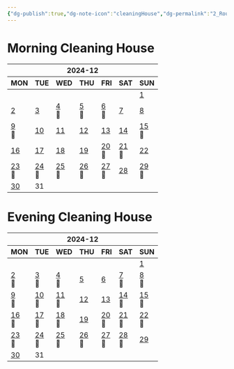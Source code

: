 ```yaml
---
{"dg-publish":true,"dg-note-icon":"cleaningHouse","dg-permalink":"2_Routine/3_Monthly/Overview/cleaningHouse","tags":["monthly","cleaningHouse","overview"],"permalink":"/2_Routine/3_Monthly/Overview/cleaningHouse/","dgPassFrontmatter":true,"noteIcon":"cleaningHouse"}
---
```


# Morning Cleaning House
<table class="habitt" style="width: 100%;"><thead><tr><th class="habitt-head" colspan="7">2024-12</th></tr><tr><th class="habitt-th habitt-th-0">MON</th><th class="habitt-th habitt-th-1">TUE</th><th class="habitt-th habitt-th-2">WED</th><th class="habitt-th habitt-th-3">THU</th><th class="habitt-th habitt-th-4">FRI</th><th class="habitt-th habitt-th-5">SAT</th><th class="habitt-th habitt-th-6">SUN</th></tr></thead><tbody><tr><td class="habitt-td habitt-td--disabled "><div class="habitt-c"><div class="habitt-date"></div><div class="habitt-dots"></div></div></td><td class="habitt-td habitt-td--disabled "><div class="habitt-c"><div class="habitt-date"></div><div class="habitt-dots"></div></div></td><td class="habitt-td habitt-td--disabled "><div class="habitt-c"><div class="habitt-date"></div><div class="habitt-dots"></div></div></td><td class="habitt-td habitt-td--disabled "><div class="habitt-c"><div class="habitt-date"></div><div class="habitt-dots"></div></div></td><td class="habitt-td habitt-td--disabled "><div class="habitt-c"><div class="habitt-date"></div><div class="habitt-dots"></div></div></td><td class="habitt-td habitt-td--disabled "><div class="habitt-c"><div class="habitt-date"></div><div class="habitt-dots"></div></div></td><td class="habitt-td habitt-td--1 habitt-td--checked"><div class="habitt-c"><div class="habitt-date"><a class="internal-link" data-href="2_Routine/1_Daily/Chores/2024-12-01" target="_blank" rel="noopener" href="2_Routine/1_Daily/Chores/2024-12-01">1</a></div><div class="habitt-dots"><div class="habit-content"></div></div></div></td></tr><tr><td class="habitt-td habitt-td--2 habitt-td--checked"><div class="habitt-c"><div class="habitt-date"><a class="internal-link" data-href="2_Routine/1_Daily/Chores/2024-12-02" target="_blank" rel="noopener" href="2_Routine/1_Daily/Chores/2024-12-02">2</a></div><div class="habitt-dots"><div class="habit-content"></div></div></div></td><td class="habitt-td habitt-td--3 habitt-td--checked"><div class="habitt-c"><div class="habitt-date"><a class="internal-link" data-href="2_Routine/1_Daily/Chores/2024-12-03" target="_blank" rel="noopener" href="2_Routine/1_Daily/Chores/2024-12-03">3</a></div><div class="habitt-dots"><div class="habit-content"></div></div></div></td><td class="habitt-td habitt-td--4 habitt-td--checked"><div class="habitt-c"><div class="habitt-date"><a class="internal-link" data-href="2_Routine/1_Daily/Chores/2024-12-04" target="_blank" rel="noopener" href="2_Routine/1_Daily/Chores/2024-12-04">4</a></div><div class="habitt-dots"><div class="habit-content">🧹
</div></div></div></td><td class="habitt-td habitt-td--5 habitt-td--checked"><div class="habitt-c"><div class="habitt-date"><a class="internal-link" data-href="2_Routine/1_Daily/Chores/2024-12-05" target="_blank" rel="noopener" href="2_Routine/1_Daily/Chores/2024-12-05">5</a></div><div class="habitt-dots"><div class="habit-content">🧹
</div></div></div></td><td class="habitt-td habitt-td--6 habitt-td--checked"><div class="habitt-c"><div class="habitt-date"><a class="internal-link" data-href="2_Routine/1_Daily/Chores/2024-12-06" target="_blank" rel="noopener" href="2_Routine/1_Daily/Chores/2024-12-06">6</a></div><div class="habitt-dots"><div class="habit-content">🧹
</div></div></div></td><td class="habitt-td habitt-td--7 habitt-td--checked"><div class="habitt-c"><div class="habitt-date"><a class="internal-link" data-href="2_Routine/1_Daily/Chores/2024-12-07" target="_blank" rel="noopener" href="2_Routine/1_Daily/Chores/2024-12-07">7</a></div><div class="habitt-dots"><div class="habit-content"></div></div></div></td><td class="habitt-td habitt-td--8 habitt-td--checked"><div class="habitt-c"><div class="habitt-date"><a class="internal-link" data-href="2_Routine/1_Daily/Chores/2024-12-08" target="_blank" rel="noopener" href="2_Routine/1_Daily/Chores/2024-12-08">8</a></div><div class="habitt-dots"><div class="habit-content"></div></div></div></td></tr><tr><td class="habitt-td habitt-td--9 habitt-td--checked"><div class="habitt-c"><div class="habitt-date"><a class="internal-link" data-href="2_Routine/1_Daily/Chores/2024-12-09" target="_blank" rel="noopener" href="2_Routine/1_Daily/Chores/2024-12-09">9</a></div><div class="habitt-dots"><div class="habit-content">🧹
</div></div></div></td><td class="habitt-td habitt-td--10 habitt-td--checked"><div class="habitt-c"><div class="habitt-date"><a class="internal-link" data-href="2_Routine/1_Daily/Chores/2024-12-10" target="_blank" rel="noopener" href="2_Routine/1_Daily/Chores/2024-12-10">10</a></div><div class="habitt-dots"><div class="habit-content"></div></div></div></td><td class="habitt-td habitt-td--11 habitt-td--checked"><div class="habitt-c"><div class="habitt-date"><a class="internal-link" data-href="2_Routine/1_Daily/Chores/2024-12-11" target="_blank" rel="noopener" href="2_Routine/1_Daily/Chores/2024-12-11">11</a></div><div class="habitt-dots"><div class="habit-content"></div></div></div></td><td class="habitt-td habitt-td--12 habitt-td--checked"><div class="habitt-c"><div class="habitt-date"><a class="internal-link" data-href="2_Routine/1_Daily/Chores/2024-12-12" target="_blank" rel="noopener" href="2_Routine/1_Daily/Chores/2024-12-12">12</a></div><div class="habitt-dots"><div class="habit-content"></div></div></div></td><td class="habitt-td habitt-td--13 habitt-td--checked"><div class="habitt-c"><div class="habitt-date"><a class="internal-link" data-href="2_Routine/1_Daily/Chores/2024-12-13" target="_blank" rel="noopener" href="2_Routine/1_Daily/Chores/2024-12-13">13</a></div><div class="habitt-dots"><div class="habit-content"></div></div></div></td><td class="habitt-td habitt-td--14 habitt-td--checked"><div class="habitt-c"><div class="habitt-date"><a class="internal-link" data-href="2_Routine/1_Daily/Chores/2024-12-14" target="_blank" rel="noopener" href="2_Routine/1_Daily/Chores/2024-12-14">14</a></div><div class="habitt-dots"><div class="habit-content"></div></div></div></td><td class="habitt-td habitt-td--15 habitt-td--checked"><div class="habitt-c"><div class="habitt-date"><a class="internal-link" data-href="2_Routine/1_Daily/Chores/2024-12-15" target="_blank" rel="noopener" href="2_Routine/1_Daily/Chores/2024-12-15">15</a></div><div class="habitt-dots"><div class="habit-content">🧹
</div></div></div></td></tr><tr><td class="habitt-td habitt-td--16 habitt-td--checked"><div class="habitt-c"><div class="habitt-date"><a class="internal-link" data-href="2_Routine/1_Daily/Chores/2024-12-16" target="_blank" rel="noopener" href="2_Routine/1_Daily/Chores/2024-12-16">16</a></div><div class="habitt-dots"><div class="habit-content"></div></div></div></td><td class="habitt-td habitt-td--17 habitt-td--checked"><div class="habitt-c"><div class="habitt-date"><a class="internal-link" data-href="2_Routine/1_Daily/Chores/2024-12-17" target="_blank" rel="noopener" href="2_Routine/1_Daily/Chores/2024-12-17">17</a></div><div class="habitt-dots"><div class="habit-content"></div></div></div></td><td class="habitt-td habitt-td--18 habitt-td--checked"><div class="habitt-c"><div class="habitt-date"><a class="internal-link" data-href="2_Routine/1_Daily/Chores/2024-12-18" target="_blank" rel="noopener" href="2_Routine/1_Daily/Chores/2024-12-18">18</a></div><div class="habitt-dots"><div class="habit-content"></div></div></div></td><td class="habitt-td habitt-td--19 habitt-td--checked"><div class="habitt-c"><div class="habitt-date"><a class="internal-link" data-href="2_Routine/1_Daily/Chores/2024-12-19" target="_blank" rel="noopener" href="2_Routine/1_Daily/Chores/2024-12-19">19</a></div><div class="habitt-dots"><div class="habit-content"></div></div></div></td><td class="habitt-td habitt-td--20 habitt-td--checked"><div class="habitt-c"><div class="habitt-date"><a class="internal-link" data-href="2_Routine/1_Daily/Chores/2024-12-20" target="_blank" rel="noopener" href="2_Routine/1_Daily/Chores/2024-12-20">20</a></div><div class="habitt-dots"><div class="habit-content">🧹
</div></div></div></td><td class="habitt-td habitt-td--21 habitt-td--checked"><div class="habitt-c"><div class="habitt-date"><a class="internal-link" data-href="2_Routine/1_Daily/Chores/2024-12-21" target="_blank" rel="noopener" href="2_Routine/1_Daily/Chores/2024-12-21">21</a></div><div class="habitt-dots"><div class="habit-content">🧹
</div></div></div></td><td class="habitt-td habitt-td--22 habitt-td--checked"><div class="habitt-c"><div class="habitt-date"><a class="internal-link" data-href="2_Routine/1_Daily/Chores/2024-12-22" target="_blank" rel="noopener" href="2_Routine/1_Daily/Chores/2024-12-22">22</a></div><div class="habitt-dots"><div class="habit-content"></div></div></div></td></tr><tr><td class="habitt-td habitt-td--23 habitt-td--checked"><div class="habitt-c"><div class="habitt-date"><a class="internal-link" data-href="2_Routine/1_Daily/Chores/2024-12-23" target="_blank" rel="noopener" href="2_Routine/1_Daily/Chores/2024-12-23">23</a></div><div class="habitt-dots"><div class="habit-content">🧹
</div></div></div></td><td class="habitt-td habitt-td--24 habitt-td--checked"><div class="habitt-c"><div class="habitt-date"><a class="internal-link" data-href="2_Routine/1_Daily/Chores/2024-12-24" target="_blank" rel="noopener" href="2_Routine/1_Daily/Chores/2024-12-24">24</a></div><div class="habitt-dots"><div class="habit-content">🧹
</div></div></div></td><td class="habitt-td habitt-td--25 habitt-td--checked"><div class="habitt-c"><div class="habitt-date"><a class="internal-link" data-href="2_Routine/1_Daily/Chores/2024-12-25" target="_blank" rel="noopener" href="2_Routine/1_Daily/Chores/2024-12-25">25</a></div><div class="habitt-dots"><div class="habit-content">🧹
</div></div></div></td><td class="habitt-td habitt-td--26 habitt-td--checked"><div class="habitt-c"><div class="habitt-date"><a class="internal-link" data-href="2_Routine/1_Daily/Chores/2024-12-26" target="_blank" rel="noopener" href="2_Routine/1_Daily/Chores/2024-12-26">26</a></div><div class="habitt-dots"><div class="habit-content">🧹
</div></div></div></td><td class="habitt-td habitt-td--27 habitt-td--checked"><div class="habitt-c"><div class="habitt-date"><a class="internal-link" data-href="2_Routine/1_Daily/Chores/2024-12-27" target="_blank" rel="noopener" href="2_Routine/1_Daily/Chores/2024-12-27">27</a></div><div class="habitt-dots"><div class="habit-content">🧹
</div></div></div></td><td class="habitt-td habitt-td--28 habitt-td--checked"><div class="habitt-c"><div class="habitt-date"><a class="internal-link" data-href="2_Routine/1_Daily/Chores/2024-12-28" target="_blank" rel="noopener" href="2_Routine/1_Daily/Chores/2024-12-28">28</a></div><div class="habitt-dots"><div class="habit-content"></div></div></div></td><td class="habitt-td habitt-td--29 habitt-td--checked"><div class="habitt-c"><div class="habitt-date"><a class="internal-link" data-href="2_Routine/1_Daily/Chores/2024-12-29.md" target="_blank" rel="noopener" href="2_Routine/1_Daily/Chores/2024-12-29.md">29</a></div><div class="habitt-dots"><div class="habit-content">🧹
</div></div></div></td></tr><tr><td class="habitt-td habitt-td--30 habitt-td--checked"><div class="habitt-c"><div class="habitt-date"><a class="internal-link" data-href="2_Routine/1_Daily/Chores/2024-12-30" target="_blank" rel="noopener" href="2_Routine/1_Daily/Chores/2024-12-30">30</a></div><div class="habitt-dots"><div class="habit-content"></div></div></div></td><td class="habitt-td habitt-td--31 "><div class="habitt-c"><div class="habitt-date">31</div><div class="habitt-dots"></div></div></td><td class="habitt-td habitt-td--disabled "><div class="habitt-c"><div class="habitt-date"></div><div class="habitt-dots"></div></div></td><td class="habitt-td habitt-td--disabled "><div class="habitt-c"><div class="habitt-date"></div><div class="habitt-dots"></div></div></td><td class="habitt-td habitt-td--disabled "><div class="habitt-c"><div class="habitt-date"></div><div class="habitt-dots"></div></div></td><td class="habitt-td habitt-td--disabled "><div class="habitt-c"><div class="habitt-date"></div><div class="habitt-dots"></div></div></td><td class="habitt-td habitt-td--disabled "><div class="habitt-c"><div class="habitt-date"></div><div class="habitt-dots"></div></div></td></tr></tbody></table>


# Evening Cleaning House
<table class="habitt" style="width: 100%;"><thead><tr><th class="habitt-head" colspan="7">2024-12</th></tr><tr><th class="habitt-th habitt-th-0">MON</th><th class="habitt-th habitt-th-1">TUE</th><th class="habitt-th habitt-th-2">WED</th><th class="habitt-th habitt-th-3">THU</th><th class="habitt-th habitt-th-4">FRI</th><th class="habitt-th habitt-th-5">SAT</th><th class="habitt-th habitt-th-6">SUN</th></tr></thead><tbody><tr><td class="habitt-td habitt-td--disabled "><div class="habitt-c"><div class="habitt-date"></div><div class="habitt-dots"></div></div></td><td class="habitt-td habitt-td--disabled "><div class="habitt-c"><div class="habitt-date"></div><div class="habitt-dots"></div></div></td><td class="habitt-td habitt-td--disabled "><div class="habitt-c"><div class="habitt-date"></div><div class="habitt-dots"></div></div></td><td class="habitt-td habitt-td--disabled "><div class="habitt-c"><div class="habitt-date"></div><div class="habitt-dots"></div></div></td><td class="habitt-td habitt-td--disabled "><div class="habitt-c"><div class="habitt-date"></div><div class="habitt-dots"></div></div></td><td class="habitt-td habitt-td--disabled "><div class="habitt-c"><div class="habitt-date"></div><div class="habitt-dots"></div></div></td><td class="habitt-td habitt-td--1 habitt-td--checked"><div class="habitt-c"><div class="habitt-date"><a class="internal-link" data-href="2_Routine/1_Daily/Chores/2024-12-01" target="_blank" rel="noopener" href="2_Routine/1_Daily/Chores/2024-12-01">1</a></div><div class="habitt-dots"><div class="habit-content"></div></div></div></td></tr><tr><td class="habitt-td habitt-td--2 habitt-td--checked"><div class="habitt-c"><div class="habitt-date"><a class="internal-link" data-href="2_Routine/1_Daily/Chores/2024-12-02" target="_blank" rel="noopener" href="2_Routine/1_Daily/Chores/2024-12-02">2</a></div><div class="habitt-dots"><div class="habit-content">🧹
</div></div></div></td><td class="habitt-td habitt-td--3 habitt-td--checked"><div class="habitt-c"><div class="habitt-date"><a class="internal-link" data-href="2_Routine/1_Daily/Chores/2024-12-03" target="_blank" rel="noopener" href="2_Routine/1_Daily/Chores/2024-12-03">3</a></div><div class="habitt-dots"><div class="habit-content">🧹
</div></div></div></td><td class="habitt-td habitt-td--4 habitt-td--checked"><div class="habitt-c"><div class="habitt-date"><a class="internal-link" data-href="2_Routine/1_Daily/Chores/2024-12-04" target="_blank" rel="noopener" href="2_Routine/1_Daily/Chores/2024-12-04">4</a></div><div class="habitt-dots"><div class="habit-content">🧹
</div></div></div></td><td class="habitt-td habitt-td--5 habitt-td--checked"><div class="habitt-c"><div class="habitt-date"><a class="internal-link" data-href="2_Routine/1_Daily/Chores/2024-12-05" target="_blank" rel="noopener" href="2_Routine/1_Daily/Chores/2024-12-05">5</a></div><div class="habitt-dots"><div class="habit-content"></div></div></div></td><td class="habitt-td habitt-td--6 habitt-td--checked"><div class="habitt-c"><div class="habitt-date"><a class="internal-link" data-href="2_Routine/1_Daily/Chores/2024-12-06" target="_blank" rel="noopener" href="2_Routine/1_Daily/Chores/2024-12-06">6</a></div><div class="habitt-dots"><div class="habit-content"></div></div></div></td><td class="habitt-td habitt-td--7 habitt-td--checked"><div class="habitt-c"><div class="habitt-date"><a class="internal-link" data-href="2_Routine/1_Daily/Chores/2024-12-07" target="_blank" rel="noopener" href="2_Routine/1_Daily/Chores/2024-12-07">7</a></div><div class="habitt-dots"><div class="habit-content">🧹
</div></div></div></td><td class="habitt-td habitt-td--8 habitt-td--checked"><div class="habitt-c"><div class="habitt-date"><a class="internal-link" data-href="2_Routine/1_Daily/Chores/2024-12-08" target="_blank" rel="noopener" href="2_Routine/1_Daily/Chores/2024-12-08">8</a></div><div class="habitt-dots"><div class="habit-content">🧹
</div></div></div></td></tr><tr><td class="habitt-td habitt-td--9 habitt-td--checked"><div class="habitt-c"><div class="habitt-date"><a class="internal-link" data-href="2_Routine/1_Daily/Chores/2024-12-09" target="_blank" rel="noopener" href="2_Routine/1_Daily/Chores/2024-12-09">9</a></div><div class="habitt-dots"><div class="habit-content">🧹
</div></div></div></td><td class="habitt-td habitt-td--10 habitt-td--checked"><div class="habitt-c"><div class="habitt-date"><a class="internal-link" data-href="2_Routine/1_Daily/Chores/2024-12-10" target="_blank" rel="noopener" href="2_Routine/1_Daily/Chores/2024-12-10">10</a></div><div class="habitt-dots"><div class="habit-content">🧹
</div></div></div></td><td class="habitt-td habitt-td--11 habitt-td--checked"><div class="habitt-c"><div class="habitt-date"><a class="internal-link" data-href="2_Routine/1_Daily/Chores/2024-12-11" target="_blank" rel="noopener" href="2_Routine/1_Daily/Chores/2024-12-11">11</a></div><div class="habitt-dots"><div class="habit-content">🧹
</div></div></div></td><td class="habitt-td habitt-td--12 habitt-td--checked"><div class="habitt-c"><div class="habitt-date"><a class="internal-link" data-href="2_Routine/1_Daily/Chores/2024-12-12" target="_blank" rel="noopener" href="2_Routine/1_Daily/Chores/2024-12-12">12</a></div><div class="habitt-dots"><div class="habit-content"></div></div></div></td><td class="habitt-td habitt-td--13 habitt-td--checked"><div class="habitt-c"><div class="habitt-date"><a class="internal-link" data-href="2_Routine/1_Daily/Chores/2024-12-13" target="_blank" rel="noopener" href="2_Routine/1_Daily/Chores/2024-12-13">13</a></div><div class="habitt-dots"><div class="habit-content"></div></div></div></td><td class="habitt-td habitt-td--14 habitt-td--checked"><div class="habitt-c"><div class="habitt-date"><a class="internal-link" data-href="2_Routine/1_Daily/Chores/2024-12-14" target="_blank" rel="noopener" href="2_Routine/1_Daily/Chores/2024-12-14">14</a></div><div class="habitt-dots"><div class="habit-content">🧹
</div></div></div></td><td class="habitt-td habitt-td--15 habitt-td--checked"><div class="habitt-c"><div class="habitt-date"><a class="internal-link" data-href="2_Routine/1_Daily/Chores/2024-12-15" target="_blank" rel="noopener" href="2_Routine/1_Daily/Chores/2024-12-15">15</a></div><div class="habitt-dots"><div class="habit-content">🧹
</div></div></div></td></tr><tr><td class="habitt-td habitt-td--16 habitt-td--checked"><div class="habitt-c"><div class="habitt-date"><a class="internal-link" data-href="2_Routine/1_Daily/Chores/2024-12-16" target="_blank" rel="noopener" href="2_Routine/1_Daily/Chores/2024-12-16">16</a></div><div class="habitt-dots"><div class="habit-content">🧹
</div></div></div></td><td class="habitt-td habitt-td--17 habitt-td--checked"><div class="habitt-c"><div class="habitt-date"><a class="internal-link" data-href="2_Routine/1_Daily/Chores/2024-12-17" target="_blank" rel="noopener" href="2_Routine/1_Daily/Chores/2024-12-17">17</a></div><div class="habitt-dots"><div class="habit-content">🧹
</div></div></div></td><td class="habitt-td habitt-td--18 habitt-td--checked"><div class="habitt-c"><div class="habitt-date"><a class="internal-link" data-href="2_Routine/1_Daily/Chores/2024-12-18" target="_blank" rel="noopener" href="2_Routine/1_Daily/Chores/2024-12-18">18</a></div><div class="habitt-dots"><div class="habit-content">🧹
</div></div></div></td><td class="habitt-td habitt-td--19 habitt-td--checked"><div class="habitt-c"><div class="habitt-date"><a class="internal-link" data-href="2_Routine/1_Daily/Chores/2024-12-19" target="_blank" rel="noopener" href="2_Routine/1_Daily/Chores/2024-12-19">19</a></div><div class="habitt-dots"><div class="habit-content"></div></div></div></td><td class="habitt-td habitt-td--20 habitt-td--checked"><div class="habitt-c"><div class="habitt-date"><a class="internal-link" data-href="2_Routine/1_Daily/Chores/2024-12-20" target="_blank" rel="noopener" href="2_Routine/1_Daily/Chores/2024-12-20">20</a></div><div class="habitt-dots"><div class="habit-content">🧹
</div></div></div></td><td class="habitt-td habitt-td--21 habitt-td--checked"><div class="habitt-c"><div class="habitt-date"><a class="internal-link" data-href="2_Routine/1_Daily/Chores/2024-12-21" target="_blank" rel="noopener" href="2_Routine/1_Daily/Chores/2024-12-21">21</a></div><div class="habitt-dots"><div class="habit-content">🧹
</div></div></div></td><td class="habitt-td habitt-td--22 habitt-td--checked"><div class="habitt-c"><div class="habitt-date"><a class="internal-link" data-href="2_Routine/1_Daily/Chores/2024-12-22" target="_blank" rel="noopener" href="2_Routine/1_Daily/Chores/2024-12-22">22</a></div><div class="habitt-dots"><div class="habit-content">🧹
</div></div></div></td></tr><tr><td class="habitt-td habitt-td--23 habitt-td--checked"><div class="habitt-c"><div class="habitt-date"><a class="internal-link" data-href="2_Routine/1_Daily/Chores/2024-12-23" target="_blank" rel="noopener" href="2_Routine/1_Daily/Chores/2024-12-23">23</a></div><div class="habitt-dots"><div class="habit-content">🧹
</div></div></div></td><td class="habitt-td habitt-td--24 habitt-td--checked"><div class="habitt-c"><div class="habitt-date"><a class="internal-link" data-href="2_Routine/1_Daily/Chores/2024-12-24" target="_blank" rel="noopener" href="2_Routine/1_Daily/Chores/2024-12-24">24</a></div><div class="habitt-dots"><div class="habit-content">🧹
</div></div></div></td><td class="habitt-td habitt-td--25 habitt-td--checked"><div class="habitt-c"><div class="habitt-date"><a class="internal-link" data-href="2_Routine/1_Daily/Chores/2024-12-25" target="_blank" rel="noopener" href="2_Routine/1_Daily/Chores/2024-12-25">25</a></div><div class="habitt-dots"><div class="habit-content">🧹
</div></div></div></td><td class="habitt-td habitt-td--26 habitt-td--checked"><div class="habitt-c"><div class="habitt-date"><a class="internal-link" data-href="2_Routine/1_Daily/Chores/2024-12-26" target="_blank" rel="noopener" href="2_Routine/1_Daily/Chores/2024-12-26">26</a></div><div class="habitt-dots"><div class="habit-content">🧹
</div></div></div></td><td class="habitt-td habitt-td--27 habitt-td--checked"><div class="habitt-c"><div class="habitt-date"><a class="internal-link" data-href="2_Routine/1_Daily/Chores/2024-12-27" target="_blank" rel="noopener" href="2_Routine/1_Daily/Chores/2024-12-27">27</a></div><div class="habitt-dots"><div class="habit-content">🧹
</div></div></div></td><td class="habitt-td habitt-td--28 habitt-td--checked"><div class="habitt-c"><div class="habitt-date"><a class="internal-link" data-href="2_Routine/1_Daily/Chores/2024-12-28" target="_blank" rel="noopener" href="2_Routine/1_Daily/Chores/2024-12-28">28</a></div><div class="habitt-dots"><div class="habit-content">🧹
</div></div></div></td><td class="habitt-td habitt-td--29 habitt-td--checked"><div class="habitt-c"><div class="habitt-date"><a class="internal-link" data-href="2_Routine/1_Daily/Chores/2024-12-29.md" target="_blank" rel="noopener" href="2_Routine/1_Daily/Chores/2024-12-29.md">29</a></div><div class="habitt-dots"><div class="habit-content"></div></div></div></td></tr><tr><td class="habitt-td habitt-td--30 habitt-td--checked"><div class="habitt-c"><div class="habitt-date"><a class="internal-link" data-href="2_Routine/1_Daily/Chores/2024-12-30" target="_blank" rel="noopener" href="2_Routine/1_Daily/Chores/2024-12-30">30</a></div><div class="habitt-dots"><div class="habit-content"></div></div></div></td><td class="habitt-td habitt-td--31 "><div class="habitt-c"><div class="habitt-date">31</div><div class="habitt-dots"></div></div></td><td class="habitt-td habitt-td--disabled "><div class="habitt-c"><div class="habitt-date"></div><div class="habitt-dots"></div></div></td><td class="habitt-td habitt-td--disabled "><div class="habitt-c"><div class="habitt-date"></div><div class="habitt-dots"></div></div></td><td class="habitt-td habitt-td--disabled "><div class="habitt-c"><div class="habitt-date"></div><div class="habitt-dots"></div></div></td><td class="habitt-td habitt-td--disabled "><div class="habitt-c"><div class="habitt-date"></div><div class="habitt-dots"></div></div></td><td class="habitt-td habitt-td--disabled "><div class="habitt-c"><div class="habitt-date"></div><div class="habitt-dots"></div></div></td></tr></tbody></table>